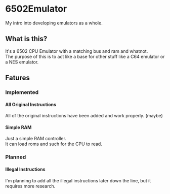 # 6502Emulator
My intro into developing emulators as a whole.
## What is this?
It's a 6502 CPU Emulator with a matching bus and ram and whatnot.\
The purpose of this is to act like a base for other stuff like a C64 emulator or a NES emulator.
## Fatures
### Implemented
#### All Original Instructions
All of the original instructions have been added and work properly. (maybe)
#### Simple RAM
Just a simple RAM controller.\
It can load roms and such for the CPU to read.
### Planned
#### Illegal Instructions
I'm planning to add all the illegal instructions later down the line, but it requires more research.